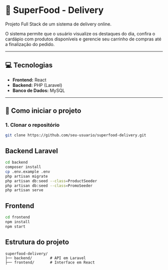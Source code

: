 # 🍔 SuperFood - Delivery  

Projeto Full Stack de um sistema de delivery online.  

O sistema permite que o usuário visualize os destaques do dia, confira o cardápio com produtos disponíveis e gerencie seu carrinho de compras até a finalização do pedido.  

---

## 💻 Tecnologias  

- **Frontend:** React  
- **Backend:** PHP (Laravel)  
- **Banco de Dados:** MySQL  

---

## 🚀 Como iniciar o projeto  

### 1. Clonar o repositório  
```bash
git clone https://github.com/seu-usuario/superfood-delivery.git
````
## Backend Laravel
```bash
cd backend
composer install
cp .env.example .env
php artisan migrate
php artisan db:seed --class=ProductSeeder
php artisan db:seed --class=PromoSeeder  
php artisan serve
````
## Frontend 
```bash
cd frontend
npm install
npm start
````
## Estrutura do projeto
```bah
superfood-delivery/
├── backend/        # API em Laravel
├── frontend/       # Interface em React
````
